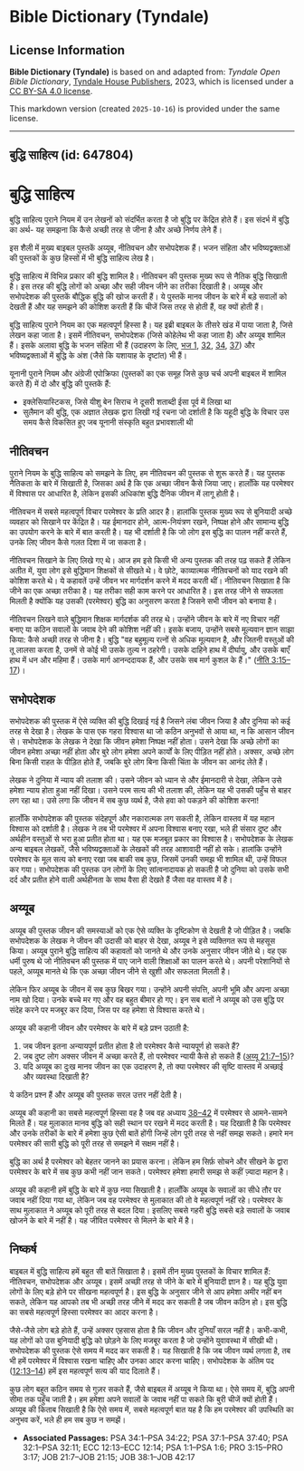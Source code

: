 # Bible Dictionary (Tyndale)

## License Information

**Bible Dictionary (Tyndale)** is based on and adapted from: _Tyndale Open Bible Dictionary_, [Tyndale House Publishers](https://tyndaleopenresources.com/), 2023, which is licensed under a [CC BY-SA 4.0 license](https://creativecommons.org/licenses/by-sa/4.0/legalcode.en).

This markdown version (created `2025-10-16`) is provided under the same license.



--------------------------------

## बुद्धि साहित्य (id: 647804)

बुद्धि साहित्य
==============

बुद्धि साहित्य पुराने नियम में उन लेखनों को संदर्भित करता है जो बुद्धि पर केंद्रित होते हैं। इस संदर्भ में बुद्धि का अर्थ\- यह समझना कि कैसे अच्छी तरह से जीना है और अच्छे निर्णय लेने हैं।

इस शैली में मुख्य बाइबल पुस्तकें अय्यूब, नीतिवचन और सभोपदेशक हैं। भजन संहिता और भविष्यद्वक्ताओं की पुस्तकों के कुछ हिस्सों में भी बुद्धि साहित्य लेख है।

बुद्धि साहित्य में विभिन्न प्रकार की बुद्धि शामिल है। नीतिवचन की पुस्तक मुख्य रूप से नैतिक बुद्धि सिखाती है। इस तरह की बुद्धि लोगों को अच्छा और सही जीवन जीने का तरीका दिखाती है। अय्यूब और सभोपदेशक की पुस्तकें बौद्धिक बुद्धि की खोज करती हैं। ये पुस्तकें मानव जीवन के बारे में बड़े सवालों को देखती हैं और यह समझने की कोशिश करती हैं कि चीजें जिस तरह से होती हैं, वह क्यों होती हैं।

बुद्धि साहित्य पुराने नियम का एक महत्वपूर्ण हिस्सा है। यह इब्री बाइबल के तीसरे खंड में पाया जाता है, जिसे लेखन कहा जाता है। इसमें नीतिवचन, सभोपदेशक (जिसे कोहेलेथ भी कहा जाता है) और अय्यूब शामिल हैं। इसके अलावा बुद्धि के भजन संहिता भी हैं (उदाहरण के लिए, [भज 1](https://ref.ly/Ps1:1-Ps1:6), [32](https://ref.ly/Ps32:1-Ps32:11), [34](https://ref.ly/Ps34:1-Ps34:22), [37](https://ref.ly/Ps37:1-Ps37:40)) और भविष्यद्वक्ताओं में बुद्धि के अंश (जैसे कि यशायाह के दृष्टांत) भी हैं।

यूनानी पुराने नियम और अंग्रेजी एपोक्रिफा (पुस्तकों का एक समूह जिसे कुछ चर्च अपनी बाइबल में शामिल करते हैं) में दो और बुद्धि की पुस्तकें हैं:

* इक्लेसियास्टिकस, जिसे यीशु बेन सिराच ने दूसरी शताब्दी ईसा पूर्व में लिखा था
* सुलैमान की बुद्धि, एक अज्ञात लेखक द्वारा लिखी गई रचना जो दर्शाती है कि यहूदी बुद्धि के विचार उस समय कैसे विकसित हुए जब यूनानी संस्कृति बहुत प्रभावशाली थी

नीतिवचन
-------

पुराने नियम के बुद्धि साहित्य को समझने के लिए, हम नीतिवचन की पुस्तक से शुरू करते हैं। यह पुस्तक नैतिकता के बारे में सिखाती है, जिसका अर्थ है कि एक अच्छा जीवन कैसे जिया जाए। हालाँकि यह परमेश्वर में विश्वास पर आधारित है, लेकिन इसकी अधिकांश बुद्धि दैनिक जीवन में लागू होती है।

नीतिवचन में सबसे महत्वपूर्ण विचार परमेश्वर के प्रति आदर है। हालांकि पुस्तक मुख्य रूप से बुनियादी अच्छे व्यवहार को सिखाने पर केंद्रित है। यह ईमानदार होने, आत्म\-नियंत्रण रखने, निष्पक्ष होने और सामान्य बुद्धि का उपयोग करने के बारे में बात करती है। यह भी दर्शाती है कि जो लोग इस बुद्धि का पालन नहीं करते हैं, उनके लिए जीवन कैसे गलत दिशा में जा सकता है।

नीतिवचन सिखाने के लिए लिखे गए थे। आज हम इसे किसी भी अन्य पुस्तक की तरह पढ़ सकते हैं लेकिन अतीत में, युवा लोग इसे बुद्धिमान शिक्षकों से सीखते थे। वे छोटे, काव्यात्मक नीतिवचनों को याद रखने की कोशिश करते थे। ये कहावतें उन्हें जीवन भर मार्गदर्शन करने में मदद करती थीं। नीतिवचन सिखाता है कि जीने का एक अच्छा तरीका है। यह तरीका सही काम करने पर आधारित है। इस तरह जीने से सफलता मिलती है क्योंकि यह उसकी (परमेश्वर) बुद्धि का अनुसरण करता है जिसने सभी जीवन को बनाया है।

नीतिवचन लिखने वाले बुद्धिमान शिक्षक मार्गदर्शक की तरह थे। उन्होंने जीवन के बारे में नए विचार नहीं बनाए या कठिन सवालों के जवाब देने की कोशिश नहीं की। इसके बजाय, उन्होंने सबसे मूल्यवान ज्ञान साझा किया: कैसे अच्छी तरह से जीना है। बुद्धि "वह बहुमूल्य रत्नों से अधिक मूल्यवान है, और जितनी वस्तुओं की तू लालसा करता है, उनमें से कोई भी उसके तुल्य न ठहरेगी। उसके दाहिने हाथ में दीर्घायु, और उसके बाएँ हाथ में धन और महिमा हैं। उसके मार्ग आनन्ददायक हैं, और उसके सब मार्ग कुशल के हैं।" ([नीति 3:15–17](https://ref.ly/Prov3:15-Prov3:17))।

सभोपदेशक
--------

सभोपदेशक की पुस्तक में ऐसे व्यक्ति की बुद्धि दिखाई गई है जिसने लंबा जीवन जिया है और दुनिया को कई तरह से देखा है। लेखक के पास एक गहरा विश्वास था जो कठिन अनुभवों से आया था, न कि आसान जीवन से। सभोपदेशक के लेखक ने देखा कि जीवन हमेशा निष्पक्ष नहीं होता। उसने देखा कि अच्छे लोगों का जीवन हमेशा अच्छा नहीं होता और बुरे लोग हमेशा अपने कार्यों के लिए पीड़ित नहीं होते। अक्सर, अच्छे लोग बिना किसी राहत के पीड़ित होते हैं, जबकि बुरे लोग बिना किसी चिंता के जीवन का आनंद लेते हैं।

लेखक ने दुनिया में न्याय की तलाश की। उसने जीवन को ध्यान से और ईमानदारी से देखा, लेकिन उसे हमेशा न्याय होता हुआ नहीं दिखा। उसने परम सत्य की भी तलाश की, लेकिन यह भी उसकी पहुँच से बाहर लग रहा था। उसे लगा कि जीवन में सब कुछ व्यर्थ है, जैसे हवा को पकड़ने की कोशिश करना!

हालाँकि सभोपदेशक की पुस्तक संदेहपूर्ण और नकारात्मक लग सकती है, लेकिन वास्तव में यह महान विश्वास को दर्शाती है। लेखक ने तब भी परमेश्वर में अपना विश्वास बनाए रखा, भले ही संसार दुष्ट और अर्थहीन वस्तुओं से भरा हुआ प्रतीत होता था। यह एक मजबूत प्रकार का विश्वास है। सभोपदेशक के लेखक अन्य बाइबल लेखकों, जैसे भविष्यद्वक्ताओं के लेखकों की तरह आशावादी नहीं हो सके। हालांकि उन्होंने परमेश्वर के मूल सत्य को बनाए रखा जब बाकी सब कुछ, जिसमें उनकी समझ भी शामिल थी, उन्हें विफल कर गया। सभोपदेशक की पुस्तक उन लोगों के लिए सांत्वनादायक हो सकती है जो दुनिया को उसके सभी दर्द और प्रतीत होने वाली अर्थहीनता के साथ वैसा ही देखते हैं जैसा वह वास्तव में है।

अय्यूब
------

अय्यूब की पुस्तक जीवन की समस्याओं को एक ऐसे व्यक्ति के दृष्टिकोण से देखती है जो पीड़ित है। जबकि सभोपदेशक के लेखक ने जीवन की उदासी को बाहर से देखा, अय्यूब ने इसे व्यक्तिगत रूप से महसूस किया। अय्यूब पुराने बुद्धि साहित्य की कहावतों को जानते थे और उनके अनुसार जीवन जीते थे। वह एक धर्मी पुरुष थे जो नीतिवचन की पुस्तक में पाए जाने वाली शिक्षाओं का पालन करते थे। अपनी परेशानियों से पहले, अय्यूब मानते थे कि एक अच्छा जीवन जीने से खुशी और सफलता मिलती है।

लेकिन फिर अय्यूब के जीवन में सब कुछ बिखर गया। उन्होंने अपनी संपत्ति, अपनी भूमि और अपना अच्छा नाम खो दिया। उनके बच्चे मर गए और वह बहुत बीमार हो गए। इन सब बातों ने अय्यूब को उस बुद्धि पर संदेह करने पर मजबूर कर दिया, जिस पर वह हमेशा से विश्वास करते थे।

अय्यूब की कहानी जीवन और परमेश्वर के बारे में बड़े प्रश्न उठाती है:

1. जब जीवन इतना अन्यायपूर्ण प्रतीत होता है तो परमेश्वर कैसे न्यायपूर्ण हो सकते हैं?
2. जब दुष्ट लोग अक्सर जीवन में अच्छा करते हैं, तो परमेश्वर न्यायी कैसे हो सकते हैं ([अय्यू 21:7–15](https://ref.ly/Job21:7-Job21:15))?
3. यदि अय्यूब का दुःख मानव जीवन का एक उदाहरण है, तो क्या परमेश्वर की सृष्टि वास्तव में अच्छाई और व्यवस्था दिखाती है?

ये कठिन प्रश्न हैं और अय्यूब की पुस्तक सरल उत्तर नहीं देती है।

अय्यूब की कहानी का सबसे महत्वपूर्ण हिस्सा वह है जब वह अध्याय [38–42](https://ref.ly/Job38:1-Job42:17) में परमेश्वर से आमने\-सामने मिलते हैं। यह मुलाकात मानव बुद्धि को सही स्थान पर रखने में मदद करती है। यह दिखाती है कि परमेश्वर और उनके तरीकों के बारे में हमेशा कुछ ऐसी बातें होंगी जिन्हें लोग पूरी तरह से नहीं समझ सकते। हमारे मन परमेश्वर की सारी बुद्धि को पूरी तरह से समझने में सक्षम नहीं है।

बुद्धि का अर्थ है परमेश्वर को बेहतर जानने का प्रयास करना। लेकिन हम सिर्फ़ सोचने और सीखने के द्वारा परमेश्वर के बारे में सब कुछ कभी नहीं जान सकते। परमेश्वर हमेशा हमारी समझ से कहीं ज़्यादा महान है।

अय्यूब की कहानी हमें बुद्धि के बारे में कुछ नया सिखाती है। हालाँकि अय्यूब के सवालों का सीधे तौर पर जवाब नहीं दिया गया था, लेकिन जब वह परमेश्वर से मुलाकात की तो वे महत्वपूर्ण नहीं रहे। परमेश्वर के साथ मुलाकात ने अय्यूब को पूरी तरह से बदल दिया। इसलिए सबसे गहरी बुद्धि सबसे बड़े सवालों के जवाब खोजने के बारे में नहीं है। यह जीवित परमेश्वर से मिलने के बारे में है।

निष्कर्ष
--------

बाइबल में बुद्धि साहित्य हमें बहुत सी बातें सिखाता है। इसमें तीन मुख्य पुस्तकों के विचार शामिल हैं: नीतिवचन, सभोपदेशक और अय्यूब। इसमें अच्छी तरह से जीने के बारे में बुनियादी ज्ञान है। यह बुद्धि युवा लोगों के लिए बड़े होने पर सीखना महत्वपूर्ण है। इस बुद्धि के अनुसार जीने से आप हमेशा अमीर नहीं बन सकते, लेकिन यह आपको तब भी अच्छी तरह जीने में मदद कर सकती है जब जीवन कठिन हो। इस बुद्धि का सबसे महत्वपूर्ण हिस्सा परमेश्वर का आदर करना है।

जैसे\-जैसे लोग बड़े होते हैं, उन्हें अक्सर एहसास होता है कि जीवन और दुनियाँ सरल नहीं है। कभी\-कभी, यह लोगों को उस बुनियादी बुद्धि को छोड़ने के लिए मजबूर करता है जो उन्होंने युवावस्था में सीखी थी। सभोपदेशक की पुस्तक ऐसे समय में मदद कर सकती है। यह सिखाती है कि जब जीवन व्यर्थ लगता है, तब भी हमें परमेश्वर में विश्वास रखना चाहिए और उनका आदर करना चाहिए। सभोपदेशक के अंतिम पद ([12:13–14](https://ref.ly/Eccl12:13-Eccl12:14)) हमें इस महत्वपूर्ण सत्य की याद दिलाते हैं।

कुछ लोग बहुत कठिन समय से गुज़र सकते हैं, जैसे बाइबल में अय्यूब ने किया था। ऐसे समय में, बुद्धि अपनी सीमा तक पहुँच जाती है। हम हमेशा अपने सवालों के जवाब नहीं पा सकते कि बुरी चीजें क्यों होती हैं। अय्यूब की किताब सिखाती है कि ऐसे समय में, सबसे महत्वपूर्ण बात यह है कि हम परमेश्वर की उपस्थिति का अनुभव करें, भले ही हम सब कुछ न समझें।

* **Associated Passages:** PSA 34:1–PSA 34:22; PSA 37:1–PSA 37:40; PSA 32:1–PSA 32:11; ECC 12:13–ECC 12:14; PSA 1:1–PSA 1:6; PRO 3:15–PRO 3:17; JOB 21:7–JOB 21:15; JOB 38:1–JOB 42:17

